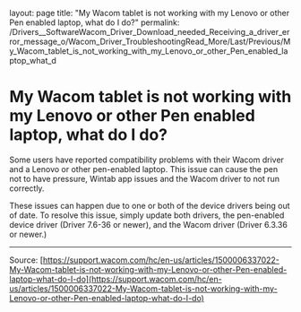 layout: page
title: "My Wacom tablet is not working with my Lenovo or other Pen enabled laptop, what do I do?"
permalink: /Drivers__SoftwareWacom_Driver_Download_needed_Receiving_a_driver_error_message_o/Wacom_Driver_TroubleshootingRead_More/Last/Previous/My_Wacom_tablet_is_not_working_with_my_Lenovo_or_other_Pen_enabled_laptop_what_d

# My Wacom tablet is not working with my Lenovo or other Pen enabled laptop, what do I do?

Some users have reported compatibility problems with their Wacom driver and a Lenovo or other pen-enabled laptop. This issue can cause the pen not to have pressure, Wintab app issues and the Wacom driver to not run correctly. 


These issues can happen due to one or both of the device drivers being out of date. To resolve this issue, simply update both drivers, the pen-enabled device driver (Driver 7.6-36 or newer), and the Wacom driver (Driver 6.3.36 or newer.)

---
Source: [https://support.wacom.com/hc/en-us/articles/1500006337022-My-Wacom-tablet-is-not-working-with-my-Lenovo-or-other-Pen-enabled-laptop-what-do-I-do](https://support.wacom.com/hc/en-us/articles/1500006337022-My-Wacom-tablet-is-not-working-with-my-Lenovo-or-other-Pen-enabled-laptop-what-do-I-do)

